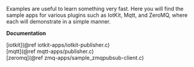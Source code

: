 Examples are useful to learn something very fast. Here you will find the sample apps for various plugins
such as IotKit, Mqtt, and ZeroMQ, where each will demonstrate in a simple manner.

<B>  Documentation  </B>

[iotkit](@ref iotkit-apps/iotkit-publisher.c) <BR>
[mqtt](@ref mqtt-apps/publisher.c) <BR>
[zeromq](@ref zmq-apps/sample_zmqpubsub-client.c) <BR>
